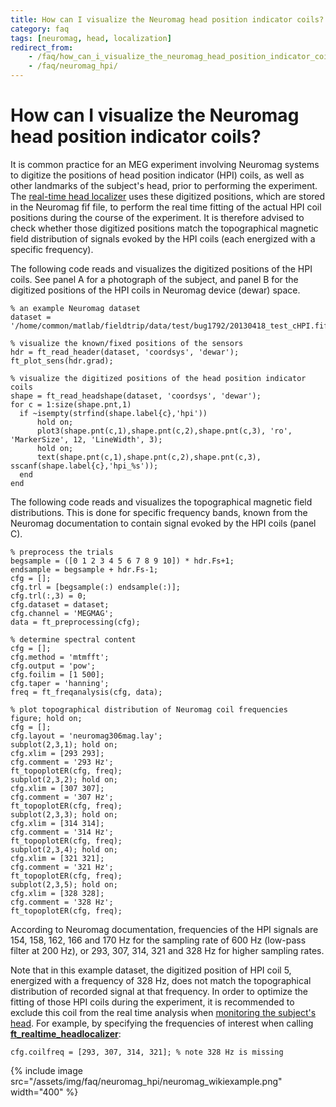 ```yaml
---
title: How can I visualize the Neuromag head position indicator coils?
category: faq
tags: [neuromag, head, localization]
redirect_from:
    - /faq/how_can_i_visualize_the_neuromag_head_position_indicator_coils/
    - /faq/neuromag_hpi/
---
```


# How can I visualize the Neuromag head position indicator coils?

It is common practice for an MEG experiment involving Neuromag systems to digitize the positions of head position indicator (HPI) coils, as well as other landmarks of the subject's head, prior to performing the experiment. The [real-time head localizer](/getting_started/realtime/headlocalizer) uses these digitized positions, which are stored in the Neuromag fif file, to perform the real time fitting of the actual HPI coil positions during the course of the experiment. It is therefore advised to check whether those digitized positions match the topographical magnetic field distribution of signals evoked by the HPI coils (each energized with a specific frequency).

The following code reads and visualizes the digitized positions of the HPI coils. See panel A for a photograph of the subject, and panel B for the digitized positions of the HPI coils in Neuromag device (dewar) space.

    % an example Neuromag dataset
    dataset = '/home/common/matlab/fieldtrip/data/test/bug1792/20130418_test_cHPI.fif';

    % visualize the known/fixed positions of the sensors
    hdr = ft_read_header(dataset, 'coordsys', 'dewar');
    ft_plot_sens(hdr.grad);

    % visualize the digitized positions of the head position indicator coils
    shape = ft_read_headshape(dataset, 'coordsys', 'dewar');
    for c = 1:size(shape.pnt,1)
      if ~isempty(strfind(shape.label{c},'hpi'))
          hold on;
          plot3(shape.pnt(c,1),shape.pnt(c,2),shape.pnt(c,3), 'ro', 'MarkerSize', 12, 'LineWidth', 3);
          hold on;
          text(shape.pnt(c,1),shape.pnt(c,2),shape.pnt(c,3), sscanf(shape.label{c},'hpi_%s'));
      end
    end

The following code reads and visualizes the topographical magnetic field distributions. This is done for specific frequency bands, known from the Neuromag documentation to contain signal evoked by the HPI coils (panel C).

    % preprocess the trials
    begsample = ([0 1 2 3 4 5 6 7 8 9 10]) * hdr.Fs+1;
    endsample = begsample + hdr.Fs-1;
    cfg = [];
    cfg.trl = [begsample(:) endsample(:)];
    cfg.trl(:,3) = 0;
    cfg.dataset = dataset;
    cfg.channel = 'MEGMAG';
    data = ft_preprocessing(cfg);

    % determine spectral content
    cfg = [];
    cfg.method = 'mtmfft';
    cfg.output = 'pow';
    cfg.foilim = [1 500];
    cfg.taper = 'hanning';
    freq = ft_freqanalysis(cfg, data);

    % plot topographical distribution of Neuromag coil frequencies
    figure; hold on;
    cfg = [];
    cfg.layout = 'neuromag306mag.lay';
    subplot(2,3,1); hold on;
    cfg.xlim = [293 293];
    cfg.comment = '293 Hz';
    ft_topoplotER(cfg, freq);
    subplot(2,3,2); hold on;
    cfg.xlim = [307 307];
    cfg.comment = '307 Hz';
    ft_topoplotER(cfg, freq);
    subplot(2,3,3); hold on;
    cfg.xlim = [314 314];
    cfg.comment = '314 Hz';
    ft_topoplotER(cfg, freq);
    subplot(2,3,4); hold on;
    cfg.xlim = [321 321];
    cfg.comment = '321 Hz';
    ft_topoplotER(cfg, freq);
    subplot(2,3,5); hold on;
    cfg.xlim = [328 328];
    cfg.comment = '328 Hz';
    ft_topoplotER(cfg, freq);

According to Neuromag documentation, frequencies of the HPI signals are 154, 158, 162, 166 and 170 Hz for the sampling rate of 600 Hz (low-pass filter at 200 Hz), or 293, 307, 314, 321
and 328 Hz for higher sampling rates.

Note that in this example dataset, the digitized position of HPI coil 5, energized with a frequency of 328 Hz, does not match the topographical distribution of recorded signal at that frequency. In order to optimize the fitting of those HPI coils during the experiment, it is recommended to exclude this coil from the real time analysis when [monitoring the subject's head](/faq/how_can_i_monitor_a_subject_s_head_position_during_a_meg_session). For example, by specifying the frequencies of interest when calling **[ft_realtime_headlocalizer](/reference/realtime/online_meg/ft_realtime_headlocalizer)**:

    cfg.coilfreq = [293, 307, 314, 321]; % note 328 Hz is missing

{% include image src="/assets/img/faq/neuromag_hpi/neuromag_wikiexample.png" width="400" %}
